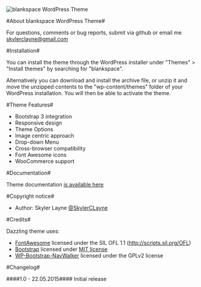 ![blankspace WordPress Theme](http://www.meetsky.me/wp-content/uploads/2015/05/blankspace-shot.png "blankspace Theme Screenshot")

#About blankspace WordPress Theme#



For questions, comments or bug reports, submit via github or email me skylerclayne@gmail.com

#Installation#

You can install the theme through the WordPress installer under "Themes" > "Install themes" by searching for "blankspace".

Alternatively you can download and install the archive file, or unzip it and move the unzipped contents to the "wp-content/themes" folder of your WordPress installation. You will then be able to activate the theme.

#Theme Features#

* Bootstrap 3 integration
* Responsive design
* Theme Options
* Image centric approach
* Drop-down Menu
* Cross-browser compatibility
* Font Awesome icons
* WooCommerce support

#Documentation#

Theme documentation [is available here](http://colorlib.com/wp/support/dazzling)

#Copyright notice#

* Author: Skyler Layne [@SkylerCLayne](https://twitter.com/skylerclayne)

#Credits#

Dazzling theme uses:

* [FontAwesome](http://fontawesome.io) licensed under the SIL OFL 1.1 (http://scripts.sil.org/OFL)
* [Bootstrap](http://getbootstrap.com/) licensed under [MIT license](https://github.com/twbs/bootstrap/blob/master/LICENSE)
* [WP-Bootstrap-NavWalker](https://github.com/twittem/wp-bootstrap-navwalker) licensed under the GPLv2 license

#Changelog#

####1.0 - 22.05.2015####
Initial release
